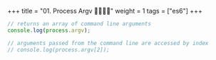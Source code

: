 +++
title = "01. Process Argv 👩‍🏫🧑‍🏫"
weight = 1
tags = ["es6"] 
+++

```js
// returns an array of command line arguments
console.log(process.argv);

// arguments passed from the command line are accessed by index
// console.log(process.argv[2]);
```